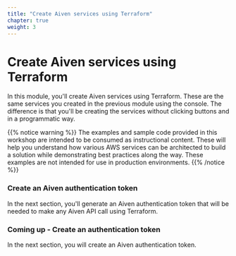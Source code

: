 ```yaml
---
title: "Create Aiven services using Terraform"
chapter: true
weight: 3
---
```


# Create Aiven services using Terraform

In this module, you'll create Aiven services using Terraform. These are the same services you created in the previous module using the console. The difference is that you'll be creating the services without clicking buttons and in a programmatic way.

{{% notice warning %}}
The examples and sample code provided in this workshop are intended to be consumed as instructional content. These will help you understand how various AWS services can be architected to build a solution while demonstrating best practices along the way. These examples are not intended for use in production environments.
{{% /notice %}}

### Create an Aiven authentication token
In the next section, you'll generate an Aiven authentication token that will be needed to make any Aiven API call using Terraform.

### Coming up - Create an authentication token
In the next section, you will create an Aiven authentication token.
